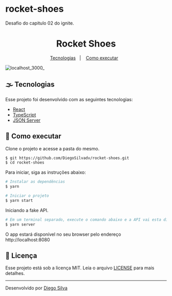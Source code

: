 
# rocket-shoes
Desafio do capitulo 02 do ignite.

<h1 align="center">Rocket Shoes</h1> 

<!-- Menu -->

<p align="center">
  <a href="#-tecnologias">Tecnologias</a>&nbsp;&nbsp;&nbsp;|&nbsp;&nbsp;&nbsp;
  <a href="#-como-executar">Como executar</a>&nbsp;&nbsp;&nbsp;
</p>

<!-- Banner -->
![localhost_3000_](https://user-images.githubusercontent.com/60052506/134789869-205e7ffd-a144-472e-ab54-e317b9203b92.png)


<!-- Body -->

## 🌫 Tecnologias

Esse projeto foi desenvolvido com as seguintes tecnologias:

- [React](https://reactjs.org)
- [TypeScript](https://www.typescriptlang.org/)
- [JSON Server](https://www.npmjs.com/package/json-server) 

## 🚀 Como executar

Clone o projeto e acesse a pasta do mesmo.

```bash
$ git https://github.com/DiegoSilvadv/rocket-shoes.git
$ cd rocket-shoes
```

Para iniciar, siga as instruções abaixo:
```bash
# Instalar as dependências
$ yarn

# Iniciar o projeto
$ yarn start
```
Iniciando a fake API. 
```bash
# Em um terminal separado, execute o comando abaixo e a API vai esta disponivel em http://localhost:3333 com as rotas '/stock' e '/products'
$ yarn server
```
O app estará disponível no seu browser pelo endereço http://localhost:8080

## 📄 Licença

Esse projeto está sob a licença MIT. Leia o arquivo [LICENSE](LICENSE.md) para mais detalhes.

---

<!-- Footer -->
Desenvolvido por [Diego Silva](https://github.com/DiegoSilvadv)
